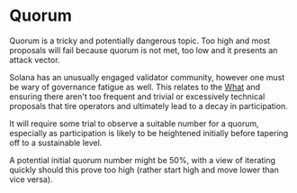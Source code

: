 # Quorum

Quorum is a tricky and potentially dangerous topic. Too high and most proposals will fail because quorum is not met, too low and it presents an attack vector.

Solana has an unusually engaged validator community, however one must be wary of governance fatigue as well. This relates to the [What](../exploration/what.md) and ensuring there aren't too frequent and trivial or excessively technical proposals that tire operators and ultimately lead to a decay in participation.

It will require some trial to observe a suitable number for a quorum, especially as participation is likely to be heightened initially before tapering off to a sustainable level.&#x20;

A potential initial quorum number might be 50%, with a view of iterating quickly should this prove too high (rather start high and move lower than vice versa).
